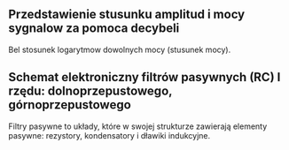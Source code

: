 
## Przedstawienie stusunku amplitud i mocy sygnalow za pomoca decybeli

Bel stosunek logarytmow dowolnych mocy (stusunek mocy).


## Schemat elektroniczny filtrów pasywnych (RC) I rzędu: dolnoprzepustowego, górnoprzepustowego

Filtry pasywne to układy, które w swojej strukturze zawierają elementy pasywne: rezystory, kondensatory i dławiki indukcyjne.